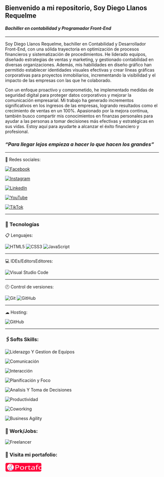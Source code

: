 ## Bienvenido a mi repositorio, Soy Diego Llanos Requelme
#### *Bachiller en contabilidad y Programador Front-End*
---

Soy Diego Llanos Requelme, bachiller en Contabilidad y Desarrollador Front-End, con una sólida trayectoria en optimización de procesos financieros y sistematización de procedimientos. He liderado equipos, diseñado estrategias de ventas y marketing, y gestionado contabilidad en diversas organizaciones. Además, mis habilidades en diseño gráfico han permitido establecer identidades visuales efectivas y crear líneas gráficas corporativas para proyectos inmobiliarios, incrementando la visibilidad y el impacto de las empresas con las que he colaborado.

Con un enfoque proactivo y comprometido, he implementado medidas de seguridad digital para proteger datos corporativos y mejorar la comunicación empresarial. Mi trabajo ha generado incrementos significativos en los ingresos de las empresas, logrando resultados como el crecimiento de ventas en un 100%. Apasionado por la mejora continua, también busco compartir mis conocimientos en finanzas personales para ayudar a las personas a tomar decisiones más efectivas y estratégicas en sus vidas.
Estoy aquí para ayudarte a alcanzar el éxito financiero y profesional.

### *“Para llegar lejos empieza a hacer lo que hacen los grandes”*

---
🔗 Redes sociales:

<a href="https://www.facebook.com/diegollanosr17" target="_blank">![Facebook](https://img.shields.io/badge/Facebook-%231877F2.svg?style=for-the-badge&logo=Facebook&logoColor=white)</a> 

<a href="https://www.instagram.com/diegollanosr17/" target="_blank">![Instagram](https://img.shields.io/badge/Instagram-%23E4405F.svg?style=for-the-badge&logo=Instagram&logoColor=white)</a> 

<a href="https://www.linkedin.com/in/diegollanosr/" target="_blank">![LinkedIn](https://img.shields.io/badge/linkedin-%230077B5.svg?style=for-the-badge&logo=linkedin&logoColor=white)</a> 

<a href="https://www.youtube.com/@diegollanosr" target="_blank">![YouTube](https://img.shields.io/badge/YouTube-%23FF0000.svg?style=for-the-badge&logo=YouTube&logoColor=white)</a>

<a href="https://www.tiktok.com/@diegollanosr17" target="_blank">![TikTok](https://img.shields.io/badge/TikTok-000.svg?style=for-the-badge&logo=TikTok&logoColor=white)</a>


---

### 📱 Tecnologías

📋 Lenguajes:

![HTML5](https://img.shields.io/badge/HTML5-E34C26?style=for-the-badge) ![CSS3](https://img.shields.io/badge/css3-f06529?style=for-the-badge) ![JavaScript](https://img.shields.io/badge/-JavaScript-FFD43B?style=for-the-badge)

---

💻 IDEs/EditorsEditores:

![Visual Studio Code](https://img.shields.io/badge/Visual%20Studio%20Code-0078d7.svg?style=for-the-badge&logo=visual-studio-code&logoColor=white) 

---

🕗 Control de versiones:

![Git](https://img.shields.io/badge/git-%23F05033.svg?style=for-the-badge&logo=git&logoColor=white) ![GitHub](https://img.shields.io/badge/github-%23121011.svg?style=for-the-badge&logo=github&logoColor=white)

---

☁ Hosting:

![GitHub](https://img.shields.io/badge/github%20pages-121013?style=for-the-badge&logo=github&logoColor=white)

---

### 🖇Softs Skills:

![Liderazgo Y Gestion de Equipos](https://img.shields.io/badge/Liderazgo%20y%20Gestion%20de%20Equipos-112541?style=for-the-badge) 

![Comunicación](https://img.shields.io/badge/Comunicación-blue?style=for-the-badge) 


![Interacción](https://img.shields.io/badge/Interacción-orange?style=for-the-badge)

![Planificación y Foco](https://img.shields.io/badge/Planificación%20y%20Foco-8500fb?style=for-the-badge) 

![Analisis Y Toma de Decisiones](https://img.shields.io/badge/Analisis%20y%20Toma%20de%20Decisiones-114541?style=for-the-badge) 


![Productividad](https://img.shields.io/badge/Productividad-25a757?style=for-the-badge) 

![Coworking](https://img.shields.io/badge/Coworking-FF0033?style=for-the-badge) 

![Business Agility](https://img.shields.io/badge/Business%20Agility-e7a90c?style=for-the-badge)


### 💼 Work/Jobs:

![Freelancer](https://img.shields.io/badge/Freelancer-3900FF?style=for-the-badge)

### 📂 Visita mi portafolio: 

<a href="http://diegollanosr.github.io/" target="_blank">
<img src="./target_portafolio.svg" width="120px" >
</a>